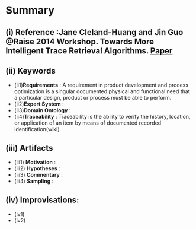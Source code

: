 # Summary
## (i) Reference :Jane Cleland-Huang and Jin Guo @Raise 2014 Workshop. Towards More Intelligent Trace Retrieval Algorithms. [Paper](http://dl.acm.org/citation.cfm?id=2593802)

## (ii) Keywords

  * (ii1)**Requirements** : A requirement in product development and process optimization is a singular documented physical and functional need that a particular design, product or process must be able to perform.
  * (ii2)**Expert System** : 
  * (ii3)**Domain Ontology** : 
  * (ii4)**Traceability** : Traceability is the ability to verify the history, location, or application of an item by means of documented recorded identification(wiki).  

## (iii) Artifacts
  * (iii1) **Motivation** :
  * (iii2) **Hypotheses** :
  * (iii3) **Commentary** :
  * (iii4) **Sampling** :
  
## (iv) Improvisations:
  * (iv1) 
  * (iv2) 